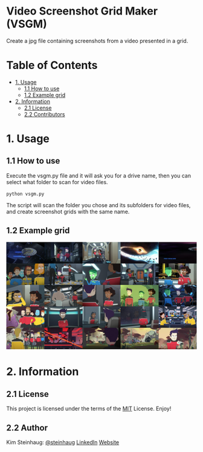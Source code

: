# Video Screenshot Grid Maker (VSGM)

Create a jpg file containing screenshots from a video presented in a grid.

# Table of Contents

- [1. Usage](#1-usage)
   - [1.1 How to use](#11-how-to-use)
   - [1.2 Example grid](#12-example-grid)
- [2. Information](#2-information)
   - [2.1 License](#21-license)
   - [2.2 Contributors](#22-authors)

# 1. Usage

## 1.1 How to use

Execute the vsgm.py file and it will ask you for a drive name, then you can select what folder to scan for video files.

    python vsgm.py

The script will scan the folder you chose and its subfolders for video files, and create screenshot grids with the same name.

## 1.2 Example grid

<img src="grid-example.jpg" alt="grid example" width="850"></img>

# 2. Information

## 2.1 License

This project is licensed under the terms of the  [MIT](http://www.opensource.org/licenses/mit-license.php) License. Enjoy!

## 2.2 Author

Kim Steinhaug: [@steinhaug](http://twitter.com/steinhaug) [LinkedIn](https://no.linkedin.com/in/steinhaug) [Website](http://steinhaug.no/)
